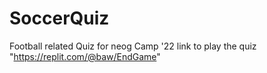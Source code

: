 # SoccerQuiz
Football related Quiz for neog Camp '22
link to play the quiz  "https://replit.com/@baw/EndGame"
